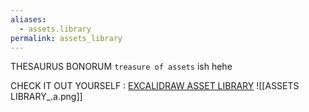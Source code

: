 ```yaml
---
aliases:
  - assets.library
permalink: assets_library
---
```

THESAURUS BONORUM
	`treasure of assets` ish hehe


CHECK IT OUT YOURSELF : [EXCALIDRAW ASSET LIBRARY](https://betogroup.gumroad.com/l/excalidraw_assets_library)
![[ASSETS LIBRARY_.a.png]]